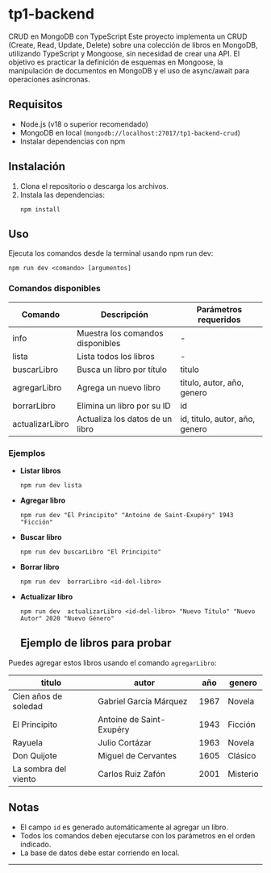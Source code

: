 # tp1-backend

CRUD en MongoDB con TypeScript
Este proyecto implementa un CRUD (Create, Read, Update, Delete) sobre una colección de libros en MongoDB, utilizando TypeScript y Mongoose, sin necesidad de crear una API.
El objetivo es practicar la definición de esquemas en Mongoose, la manipulación de documentos en MongoDB y el uso de async/await para operaciones asíncronas.

## Requisitos

- Node.js (v18 o superior recomendado)
- MongoDB en local (`mongodb://localhost:27017/tp1-backend-crud`)
- Instalar dependencias con npm

## Instalación

1. Clona el repositorio o descarga los archivos.
2. Instala las dependencias:
   ```
   npm install
   ```

## Uso

Ejecuta los comandos desde la terminal usando npm run dev:

```
npm run dev <comando> [argumentos]
```

### Comandos disponibles

| Comando           | Descripción                                 | Parámetros requeridos                      |
|-------------------|---------------------------------------------|--------------------------------------------|
| info              | Muestra los comandos disponibles             | -                                          |
| lista             | Lista todos los libros                       | -                                          |
| buscarLibro       | Busca un libro por título                    | titulo                                     |
| agregarLibro      | Agrega un nuevo libro                        | titulo, autor, año, genero                 |
| borrarLibro       | Elimina un libro por su ID                   | id                                         |
| actualizarLibro   | Actualiza los datos de un libro              | id, titulo, autor, año, genero             |

### Ejemplos

- **Listar libros**
  ```
  npm run dev lista
  ```

- **Agregar libro**
  ```
  npm run dev "El Principito" "Antoine de Saint-Exupéry" 1943 "Ficción"
  ```

- **Buscar libro**
  ```
  npm run dev buscarLibro "El Principito"
  ```

- **Borrar libro**
  ```
  npm run dev  borrarLibro <id-del-libro>
  ```

- **Actualizar libro**
  ```
  npm run dev  actualizarLibro <id-del-libro> "Nuevo Título" "Nuevo Autor" 2020 "Nuevo Género"
  ```


  ## Ejemplo de libros para probar

Puedes agregar estos libros usando el comando `agregarLibro`:

| titulo                | autor                       | año  | genero      |
|-----------------------|-----------------------------|------|-------------|
| Cien años de soledad  | Gabriel García Márquez      | 1967 | Novela      |
| El Principito         | Antoine de Saint-Exupéry    | 1943 | Ficción     |
| Rayuela               | Julio Cortázar              | 1963 | Novela      |
| Don Quijote           | Miguel de Cervantes         | 1605 | Clásico     |
| La sombra del viento  | Carlos Ruiz Zafón           | 2001 | Misterio    |




## Notas

- El campo `id` es generado automáticamente al agregar un libro.
- Todos los comandos deben ejecutarse con los parámetros en el orden indicado.
- La base de datos debe estar corriendo en local.

---